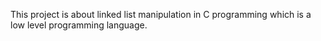 This project is about linked list  manipulation in C programming which is a low level programming language.
